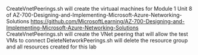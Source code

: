 CreateVnetPeerings.sh will create the virtuaal machines  for Module 1 Unit 8 of 
AZ-700-Designing-and-Implementing-Microsoft-Azure-Networking-Solutions
https://github.com/MicrosoftLearning/AZ-700-Designing-and-Implementing-Microsoft-Azure-Networking-Solutions
CreateVnetPeerings.sh will create the VNet peering that will allow the test VMs to connect
DeleteNetworkPeerings.sh will delete the resource group and all resources created for this lab